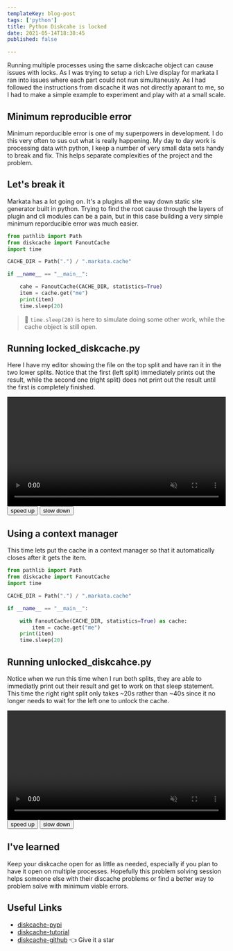 ```yaml
---
templateKey: blog-post
tags: ['python']
title: Python Diskcahe is locked
date: 2021-05-14T18:38:45
published: false

---
```


<script>
change_speed = (speed) => [...document.querySelectorAll('video')].map(v => v.playbackRate=v.playbackRate+speed)
</script>
<style>
</style>

Running multiple processes using the same diskcache object can cause issues
with locks.  As I was trying to setup a rich Live display for markata I ran
into issues where each part could not nun simultaneusly.  As I had followed the
instructions from discache it was not directly aparant to me, so I had to make
a simple example to experiment and play with at a small scale.

## Minimum reproducible error

Minimum reporducible error is one of my superpowers in development.  I do this
very often to sus out what is really happening.  My day to day work is
processing data with python, I keep a number of very small data sets handy to
break and fix.  This helps separate complexities of the project and the problem.

## Let's break it

Markata has a lot going on.  It's a plugins all the way down static site
generator built in python.  Trying to find the root cause through the layers of
plugin and cli modules can be a pain, but in this case building a very simple
minimum reporducible error was much easier.

```python
from pathlib import Path
from diskcache import FanoutCache
import time

CACHE_DIR = Path(".") / ".markata.cache"

if __name__ == "__main__":

    cahe = FanoutCache(CACHE_DIR, statistics=True)
    item = cache.get("me")
    print(item)
    time.sleep(20)
```

> 📝 `time.sleep(20)` is here to simulate doing some other work, while the cache
> object is still open.

## Running locked_diskcache.py

Here I have my editor showing the file on the top split and have ran it in the
two lower splits.  Notice that the first (left split) immediately prints out
the result, while the second one (right split) does not print out the result
until the first is completely finished.

<!-- ![](https://images.waylonwalker.com/locked_discache.gif) -->
<video controls muted autoplay playsinline loop=true width="100%">
    <source src="https://images.waylonwalker.com/locked_discache.webm"
            type="video/webm">
    <source src="https://images.waylonwalker.com/locked_discache.mp4"
            type="video/mp4">
    Sorry, your browser doesn't support embedded videos.
</video>

<div class='speed-control'>
    <button onclick="change_speed(.25)" >
        speed up
    </button>
    <button onclick="change_speed(-.25)" >
        slow down
    </button>
</div>

## Using a context manager

This time lets put the cache in a context manager so that it automatically
closes after it gets the item.

``` python
from pathlib import Path
from diskcache import FanoutCache
import time

CACHE_DIR = Path(".") / ".markata.cache"

if __name__ == "__main__":

    with FanoutCache(CACHE_DIR, statistics=True) as cache:
        item = cache.get("me")
    print(item)
    time.sleep(20)
```

## Running unlocked_diskcahce.py

Notice when we run this time when I run both splits, they are able to
immediatly print out their result and get to work on that sleep statement.
This time the right right split only takes ~20s rather than ~40s since it no
longer needs to wait for the left one to unlock the cache.

<!-- ![](https://images.waylonwalker.com/unlocked_discache.gif) -->
<video controls muted autoplay playsinline loop=true width="100%">
    <source src="https://images.waylonwalker.com/unlocked_discache.webm"
            type="video/webm">
    <source src="https://images.waylonwalker.com/unlocked_discache.mp4"
            type="video/mp4">
    Sorry, your browser doesn't support embedded videos.
</video>

<div class='speed-control'>
    <button onclick="change_speed(.25)" >
        speed up
    </button>
    <button onclick="change_speed(-.25)" >
        slow down
    </button>
</div>

## I've learned

Keep your diskcache open for as little as needed, especially if you plan to
have it open on multiple processes.  Hopefully this problem solving session
helps someone else with their discache problems or find a better way to problem
solve with minimum viable errors.

## Useful Links

* [diskcache-pypi](https://pypi.org/project/diskcache/)
* [diskcache-tutorial](http://www.grantjenks.com/docs/diskcache/tutorial.html)
* [diskcache-github](https://github.com/grantjenks/python-diskcache) 👈 Give it a star
